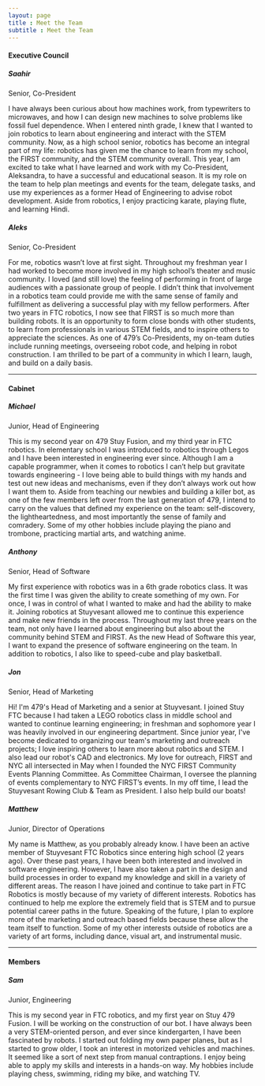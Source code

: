 ```yaml
---
layout: page
title : Meet the Team
subtitle : Meet the Team
---
```


#### Executive Council
##### Saahir
Senior, Co-President

I have always been curious about how machines work, from typewriters to microwaves, and how I can design new machines to solve problems like fossil fuel dependence.  When I entered ninth grade, I knew that I wanted to join robotics to learn about engineering and interact with the STEM community.  Now, as a high school senior, robotics has become an integral part of my life:  robotics has given me the chance to  learn from my school, the FIRST community, and the STEM community overall.  This year, I am excited to take what I have learned and work with my Co-President, Aleksandra, to have a successful and educational season.  It is my role on the team to help plan meetings and events for the team, delegate tasks, and use my experiences as a former Head of Engineering to advise robot development.  Aside from robotics, I enjoy practicing karate, playing flute, and learning Hindi.

##### Aleks
Senior, Co-President

For me, robotics wasn’t love at first sight. Throughout my freshman year I had worked to become more involved in my high school’s theater and music community. I loved (and still love) the feeling of performing  in front of large audiences with a passionate group of people. I didn’t think that involvement in a robotics team could provide me with the same sense of family and fulfillment as delivering a successful play with my fellow performers.  After two years in FTC robotics, I now see that FIRST is so much more than building robots. It is an opportunity to form close bonds with other students, to learn from professionals in various STEM fields, and to inspire others to appreciate the sciences.  As one of 479’s Co-Presidents, my on-team duties include running meetings, overseeing robot code, and helping in robot construction. I am thrilled to be part of a community in which I learn, laugh, and build on a daily basis.

---

#### Cabinet

##### Michael
Junior, Head of Engineering

This is my second year on 479 Stuy Fusion, and my third year in FTC robotics. In elementary school I was introduced to robotics through Legos and I have been interested in engineering ever since. Although I am a capable programmer, when it comes to robotics I can’t help but gravitate towards engineering - I love being able to build things with my hands and test out new ideas and mechanisms, even if they don’t always work out how I want them to.  Aside from teaching our newbies and building a killer bot, as one of the few members left over from the last generation of 479, I intend to carry on the values that defined my experience on the team: self-discovery, the lightheartedness, and most importantly the sense of family and comradery. Some of my other hobbies include playing the piano and trombone, practicing martial arts, and watching anime.

##### Anthony
Senior, Head of Software

My first experience with robotics was in a 6th grade robotics class. It was the first time I was given the ability to create something of my own. For once, I was in control of what I wanted to make and had the ability to make it. Joining robotics at Stuyvesant allowed me to continue this experience and make new friends in the process. Throughout my last three years on the team, not only have I learned about engineering but also about the community behind STEM and FIRST. As the new Head of Software this year, I want to expand the presence of software engineering on the team.  In addition to robotics, I also like to speed-cube and play basketball.

##### Jon
Senior, Head of Marketing

Hi! I'm 479's Head of Marketing and a senior at Stuyvesant. 
I joined Stuy FTC because I had taken a LEGO robotics class in middle school and wanted to continue learning engineering; in freshman and sophomore year I was heavily involved in our engineering department. Since junior year, I've become dedicated to organizing our team's marketing and outreach projects; I love inspiring others to learn more about robotics and STEM. I also lead our robot's CAD and electronics.
My love for outreach, FIRST and NYC all intersected in May when I founded the NYC FIRST Community Events Planning Committee. As Committee Chairman, I oversee the planning of events complementary to NYC FIRST’s events. 
In my off time, I lead the Stuyvesant Rowing Club & Team as President. I also help build our boats!

##### Matthew
Junior, Director of Operations

My name is Matthew, as you probably already know.  I have been an active member of Stuyvesant FTC Robotics since entering high school (2 years ago).  Over these past years, I have been both interested and involved in software engineering.  However, I have also taken a part in the design and build processes in order to expand my knowledge and skill in a variety of different areas.  The reason I have joined and continue to take part in FTC Robotics is mostly because of my variety of different interests.  Robotics has continued to help me explore the extremely field that is STEM and to pursue potential career paths in the future.  Speaking of the future, I plan to explore more of the marketing and outreach based fields because these allow the team itself to function.  Some of my other interests outside of robotics are a variety of art forms, including dance, visual art, and instrumental music.

---
#### Members

##### Sam
Junior, Engineering

This is my second year in FTC robotics, and my first year on Stuy 479 Fusion. I will be working on the construction of our bot. I have always been a very STEM-oriented person, and ever since kindergarten, I have been fascinated by robots. I started out folding my own paper planes, but as I started to grow older, I took an interest in motorized vehicles and machines. It seemed like a sort of next step from manual contraptions. I enjoy being able to apply my skills and interests in a hands-on way. My hobbies include playing chess, swimming, riding my bike, and watching TV.
